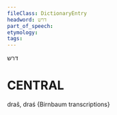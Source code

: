 ```yaml
---
fileClass: DictionaryEntry
headword: דרש
part_of_speech: 
etymology: 
tags: 
---
```

דרש

CENTRAL
========

draš, draś {Birnbaum transcriptions}